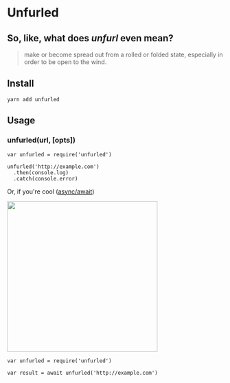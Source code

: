 # Unfurled

## So, like, what does _unfurl_ even mean?
>make or become spread out from a rolled or folded state, especially in order to be open to the wind.

## Install

`yarn add unfurled`

## Usage

### unfurled(url, [opts])

```
var unfurled = require('unfurled')

unfurled('http://example.com')
  .then(console.log)
  .catch(console.error)
```

Or, if you're cool ([async/await](https://jakearchibald.com/2014/es7-async-functions/))

<img src="https://media.giphy.com/media/MqxZxTlvcY5BS/giphy.gif" width="350">

```
var unfurled = require('unfurled')

var result = await unfurled('http://example.com')
```
